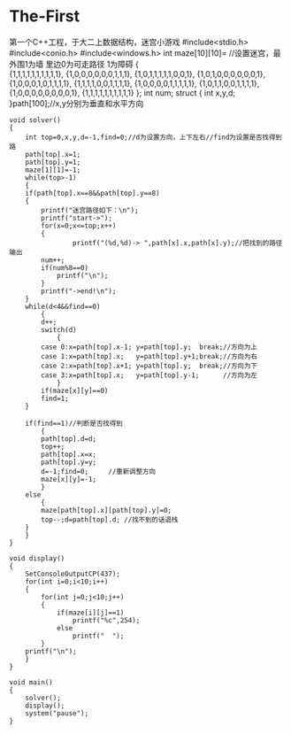 # The-First
第一个C++工程，于大二上数据结构，迷宫小游戏
	#include<stdio.h>
	#include<conio.h>
	#include<windows.h>
	int maze[10][10]= //设置迷宫，最外围1为墙 里边0为可走路径 1为障碍
	{    
	    {1,1,1,1,1,1,1,1,1,1},
	    {1,0,0,0,0,0,0,1,1,1},
	    {1,0,1,1,1,1,1,0,0,1},
	    {1,0,1,0,0,0,0,0,0,1},
	    {1,0,0,0,1,0,1,1,1,1},
	    {1,1,1,1,0,0,1,1,1,1},
	    {1,0,0,0,0,1,1,1,1,1},
	    {1,0,1,1,0,0,1,1,1,1},
	    {1,0,0,0,0,0,0,0,0,1},
	    {1,1,1,1,1,1,1,1,1,1}
	};
	int num;
	struct
	{
	    int x,y,d;
	}path[100];//x,y分别为垂直和水平方向

	void solver()
	{
	    int top=0,x,y,d=-1,find=0;//d为设置方向，上下左右//find为设置是否找得到路
	    path[top].x=1;
	    path[top].y=1;
	    maze[1][1]=-1;
	    while(top>-1)
		{
		if(path[top].x==8&&path[top].y==8) 
		{
		    printf("迷宫路径如下：\n");
		    printf("start->");
		    for(x=0;x<=top;x++)
		    {
					printf("(%d,%d)-> ",path[x].x,path[x].y);//把找到的路径输出
			num++;
			if(num%8==0)
			    printf("\n");
		    } 
		    printf("->end!\n");
		}
		while(d<4&&find==0)
			{
		    d++;
		    switch(d)
				{
		    case 0:x=path[top].x-1; y=path[top].y;  break;//方向为上
		    case 1:x=path[top].x;   y=path[top].y+1;break;//方向为右
		    case 2:x=path[top].x+1; y=path[top].y;  break;//方向为下
		    case 3:x=path[top].x;   y=path[top].y-1;      //方向为左
				}
		    if(maze[x][y]==0)
			find=1;
		}

		if(find==1)//判断是否找得到
			{     
		    path[top].d=d;
		    top++;
		    path[top].x=x;
		    path[top].y=y;
		    d=-1;find=0;     //重新调整方向
		    maze[x][y]=-1;
			}
		else
			{
		    maze[path[top].x][path[top].y]=0;
		    top--;d=path[top].d; //找不到的话退栈
		}
	    }
	}

	void display()
	{
		SetConsoleOutputCP(437);
		for(int i=0;i<10;i++)
		{
			for(int j=0;j<10;j++)
			{
				if(maze[i][j]==1)
					printf("%c",254);
				else
					printf("  ");
			}
		printf("\n");
		}
	}

	void main()
	{
	    solver();
		display();
		system("pause");
	}
